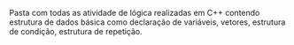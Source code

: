Pasta com todas as atividade de lógica realizadas em C++ contendo estrutura de dados básica como declaração de variáveis, vetores, estrutura de condição, estrutura de repetição.
